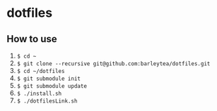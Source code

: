 # dotfiles

## How to use

1. `$ cd ~`
1. `$ git clone --recursive git@github.com:barleytea/dotfiles.git`
1. `$ cd ~/dotfiles`
1. `$ git submodule init`
1. `$ git submodule update`
1. `$ ./install.sh`
1. `$ ./dotfilesLink.sh`
